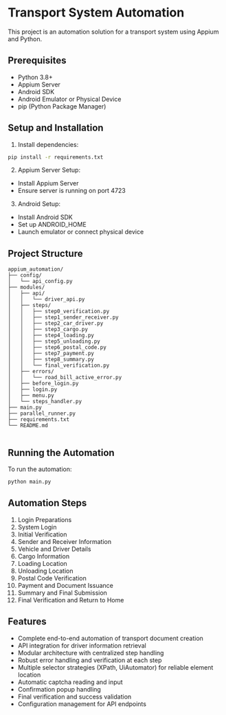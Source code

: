 # Transport System Automation

This project is an automation solution for a transport system using Appium and Python.

## Prerequisites

- Python 3.8+
- Appium Server
- Android SDK
- Android Emulator or Physical Device
- pip (Python Package Manager)

## Setup and Installation

1. Install dependencies:
```bash
pip install -r requirements.txt
```

2. Appium Server Setup:
- Install Appium Server
- Ensure server is running on port 4723

3. Android Setup:
- Install Android SDK
- Set up ANDROID_HOME
- Launch emulator or connect physical device

## Project Structure

```
appium_automation/
├── config/
│   └── api_config.py
├── modules/
│   ├── api/
│   │   └── driver_api.py
│   ├── steps/
│   │   ├── step0_verification.py
│   │   ├── step1_sender_receiver.py
│   │   ├── step2_car_driver.py
│   │   ├── step3_cargo.py
│   │   ├── step4_loading.py
│   │   ├── step5_unloading.py
│   │   ├── step6_postal_code.py
│   │   ├── step7_payment.py
│   │   ├── step8_summary.py
│   │   └── final_verification.py
│   ├── errors/
│   │   └── road_bill_active_error.py
│   ├── before_login.py
│   ├── login.py
│   ├── menu.py
│   └── steps_handler.py
├── main.py
├── parallel_runner.py
├── requirements.txt
└── README.md


```

## Running the Automation

To run the automation:

```bash
python main.py
```

## Automation Steps

1. Login Preparations
2. System Login
3. Initial Verification
4. Sender and Receiver Information
5. Vehicle and Driver Details
6. Cargo Information
7. Loading Location
8. Unloading Location
9. Postal Code Verification
10. Payment and Document Issuance
11. Summary and Final Submission
12. Final Verification and Return to Home

## Features

- Complete end-to-end automation of transport document creation
- API integration for driver information retrieval
- Modular architecture with centralized step handling
- Robust error handling and verification at each step
- Multiple selector strategies (XPath, UiAutomator) for reliable element location
- Automatic captcha reading and input
- Confirmation popup handling
- Final verification and success validation
- Configuration management for API endpoints 